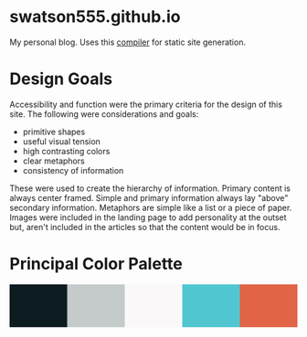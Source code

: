 # swatson555.github.io
My personal blog. Uses this [compiler](https://github.com/swatson555/swatson555-blog-compiler) for static site generation.

# Design Goals
Accessibility and function were the primary criteria for the design of this site. The following were considerations and goals:

* primitive shapes
* useful visual tension
* high contrasting colors
* clear metaphors
* consistency of information

These were used to create the hierarchy of information. Primary content is always center framed. Simple and primary information always lay "above" secondary information. Metaphors are simple like a list or a piece of paper. Images were included in the landing page to add personality at the outset but, aren't included in the articles so that the content would be in focus.

# Principal Color Palette
![color palette](./readme.d/color.png)
